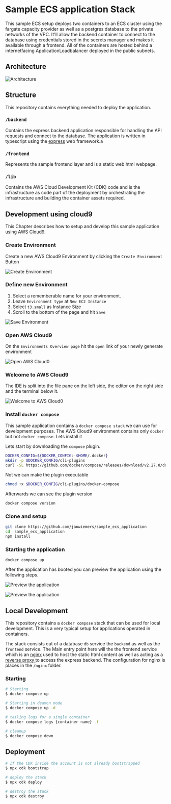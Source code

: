 # Sample ECS application Stack

This sample ECS setup deploys two containers to an ECS cluster using the fargate capacity provider as well as a postgres database to the private networks of the VPC.
It'll allow the backend container to connect to the database using credentials stored in the secrets manager and makes it available through a frontend. All of the containers are hosted behind a internetfacing ApplicationLoadbalancer deployed in the public subnets.

## Architecture

![Architecture](./docs/lab_arch.png)

## Structure

This repository contains everything needed to deploy the application.


### `/backend`

Contains the express backend application responsible for handling the API requests and connect to the database. The application is written in typescript using the [express](https://expressjs.com/) web framework.a

### `/frontend`

Represents the sample frontend layer and is a static web html webpage.

### `/lib`

Contains the AWS Cloud Development Kit (CDK) code and is the infrastructure as code part of the deployment by orchestrating the infrastructure and building the container assets required.

## Development using cloud9

This Chapter describes how to setup and develop this sample application using AWS Cloud9.

### Create Environment

Create a new AWS Cloud9 Environment by clicking the `Create Environment` Button

![Create Environment](./docs/1_create_environment.png)

### Define new Environment

1. Select a rememberable name for your environment.
2. Leave `Environment type` at `New EC2 Instance`
3. Select `t3.small` as Instance Size
4. Scroll to the bottom of the page and hit `Save`

![Save Environment](./docs/2_save_environment.png)

### Open AWS Cloud9

On the `Environments Overview page` hit the `open` link of your newly generate environment

![Open AWS Cloud0](./docs/3_open_cloud9.png)

### Welcome to AWS Cloud9

The IDE is split into the file pane on the left side, the editor on the right side and the terminal below it.

![Welcome to AWS Cloud0](./docs/4_welcome.png)

### Install `docker compose`

This sample application contains a `docker compose stack` we can use for development purposes. The AWS Cloud9 environment contains only `docker` but not `docker compose`. 
Lets install it

Lets start by downloading the `compose` plugin.

```bash
DOCKER_CONFIG=${DOCKER_CONFIG:-$HOME/.docker}
mkdir -p $DOCKER_CONFIG/cli-plugins
curl -SL https://github.com/docker/compose/releases/download/v2.27.0/docker-compose-linux-x86_64 -o $DOCKER_CONFIG/cli-plugins/docker-compose
```

Not we can make the plugin executable 

```bash
chmod +x $DOCKER_CONFIG/cli-plugins/docker-compose
```

Afterwards we can see the plugin version

```bash
docker compose version
```

### Clone and setup

```bash
git clone https://github.com/janwiemers/sample_ecs_application
cd  sample_ecs_application
npm install
```

### Starting the application

```
docker compose up
```

After the application has booted you can preview the application using the following steps.

![Preview the application](./docs/5_preview_application.png)

![Preview the application](./docs/6_preview_pane.png)

## Local Development

This repository contains a `docker compose` stack that can be used for local development. This is a very typical setup for applications operated in containers.

The stack consists out of a database `db` service the `backend` as well as the `frontend` service. The Main entry point here will the the frontend service which is an [nginx](https://nginx.org/) used to host the static html content as well as acting as a [reverse proxy ](https://en.wikipedia.org/wiki/Reverse_proxy) to access the express backend. The configuration for nginx is places in the `/nginx` folder.

### Starting

```sh
# Starting
$ docker compose up

# Starting in deamon mode
$ docker compose up -d

# tailing logs for a single container
$ docker compose logs {container name} -f

# cleanup
$ docker compose down
```

## Deployment

```bash
# If the CDK inside the account is not already bootstrapped
$ npx cdk bootstrap

# deploy the stack
$ npx cdk deploy

# destroy the stack
$ npx cdk destroy
```
